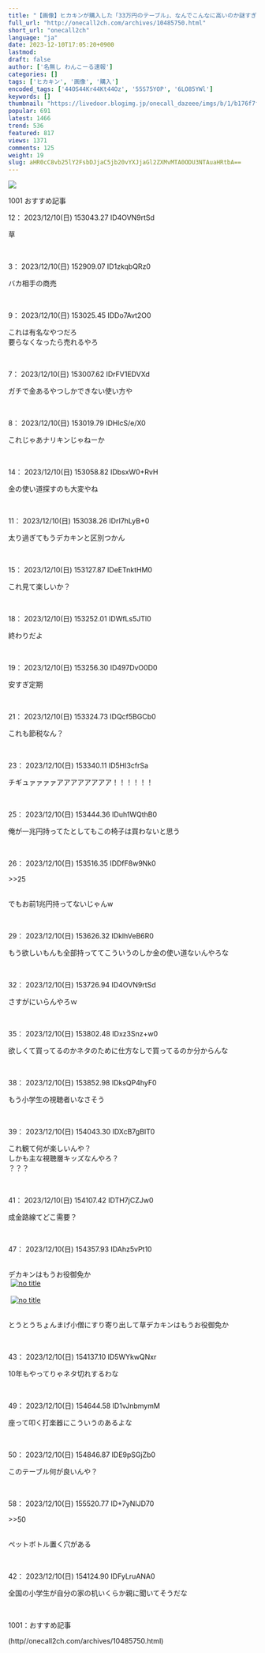 ```yaml
---
title: "【画像】ヒカキンが購入した「33万円のテーブル」、なんでこんなに高いのか謎すぎて草ｗｗｗｗｗ "
full_url: "http://onecall2ch.com/archives/10485750.html"
short_url: "onecall2ch"
language: "ja"
date: 2023-12-10T17:05:20+0900
lastmod: 
draft: false
author: ['名無し わんこーる速報']
categories: []
tags: ['ヒカキン', '画像', '購入']
encoded_tags: ['44OS44Kr44Kt44Oz', '55S75YOP', '6LO85YWl']
keywords: []
thumbnail: "https://livedoor.blogimg.jp/onecall_dazeee/imgs/b/1/b176f7f3-s.jpg"
popular: 691
latest: 1466
trend: 536
featured: 817
views: 1371
comments: 125
weight: 19
slug: aHR0cC8vb25lY2FsbDJjaC5jb20vYXJjaGl2ZXMvMTA0ODU3NTAuaHRtbA==
---
```


![](https://livedoor.blogimg.jp/onecall_dazeee/imgs/b/1/b176f7f3-s.jpg)

<div> <p class='name2'> 1001 おすすめ記事</p> <p class='name2'>12： 2023/12/10(日) 153043.27 ID4OVN9rtSd</p><p class='onecall'> 草 <br></p><br> <p class='name2'>3： 2023/12/10(日) 152909.07 ID1zkqbQRz0</p><p class='onecall'> バカ相手の商売 <br></p><br> <p class='name2'>9： 2023/12/10(日) 153025.45 IDDo7Avt2O0</p><p class='onecall'> これは有名なやつだろ <br> 要らなくなったら売れるやろ <br></p><br> <p class='name2'>7： 2023/12/10(日) 153007.62 IDrFV1EDVXd</p><p class='onecall'> ガチで金あるやつしかできない使い方や <br></p><br> <p class='name2'>8： 2023/12/10(日) 153019.79 IDHlcS/e/X0</p><p class='onecall'> これじゃあナリキンじゃねーか <br></p><br> <p class='name2'>14： 2023/12/10(日) 153058.82 IDbsxW0+RvH</p><p class='onecall'> 金の使い道探すのも大変やね <br></p><br> <p class='name2'>11： 2023/12/10(日) 153038.26 IDrI7hLyB+0</p><p class='onecall'> 太り過ぎてもうデカキンと区別つかん <br></p><br> <p class='name2'>15： 2023/12/10(日) 153127.87 IDeETnktHM0</p><p class='onecall'> これ見て楽しいか？ <br></p><br> <p class='name2'>18： 2023/12/10(日) 153252.01 IDWfLs5JTl0</p><p class='onecall'> 終わりだよ <br></p><br> <p class='name2'>19： 2023/12/10(日) 153256.30 ID497DvO0D0</p><p class='onecall'> 安すぎ定期 <br></p><br> <p class='name2'>21： 2023/12/10(日) 153324.73 IDQcf5BGCb0</p><p class='onecall'> これも節税なん？ <br></p><br> <p class='name2'>23： 2023/12/10(日) 153340.11 ID5HI3cfrSa</p><p class='onecall'> チギュァァァァアアアアアアアア！！！！！！ <br></p><br> <p class='name2'>25： 2023/12/10(日) 153444.36 IDuh1WQthB0</p><p class='onecall'> 俺が一兆円持ってたとしてもこの椅子は買わないと思う <br></p><br> <p class='name2'>26： 2023/12/10(日) 153516.35 IDDfF8w9Nk0</p><p class='onecall'> <p class='anchor'>>>25</p> <br> でもお前1兆円持ってないじゃんw <br></p><br> <p class='name2'>29： 2023/12/10(日) 153626.32 IDklhVeB6R0</p><p class='onecall'> もう欲しいもんも全部持っててこういうのしか金の使い道ないんやろな <br></p><br> <p class='name2'>32： 2023/12/10(日) 153726.94 ID4OVN9rtSd</p><p class='onecall'> さすがにいらんやろｗ <br></p><br> <p class='name2'>35： 2023/12/10(日) 153802.48 IDxz3Snz+w0</p><p class='onecall'> 欲しくて買ってるのかネタのために仕方なしで買ってるのか分からんな <br></p><br> <p class='name2'>38： 2023/12/10(日) 153852.98 IDksQP4hyF0</p><p class='onecall'> もう小学生の視聴者いなさそう <br></p><br> <p class='name2'>39： 2023/12/10(日) 154043.30 IDXcB7gBIT0</p><p class='onecall'> これ観て何が楽しいんや？ <br> しかも主な視聴層キッズなんやろ？ <br> ？？？ <br></p><br> <p class='name2'>41： 2023/12/10(日) 154107.42 IDTH7jCZJw0</p><p class='onecall'> 成金路線てどこ需要？ <br></p><br> <p class='name2'>47： 2023/12/10(日) 154357.93 IDAhz5vPt10</p><br> デカキンはもうお役御免か <br><a target='_blank' href='https//livedoor.blogimg.jp/onecall_dazeee/imgs/1/5/15e19023.jpg'><img hspace='5' border='0' class='image pict' alt='no title' src='https//livedoor.blogimg.jp/onecall_dazeee/imgs/1/5/15e19023-s.jpg'></a><br> <br><a target='_blank' href='https//livedoor.blogimg.jp/onecall_dazeee/imgs/d/9/d92c816d.jpg'><img hspace='5' border='0' class='image pict' alt='no title' src='https//livedoor.blogimg.jp/onecall_dazeee/imgs/d/9/d92c816d-s.jpg'></a><br> <br><p>とうとうちょんまげ小僧にすり寄り出して草デカキンはもうお役御免か</p><br> <p class='name2'>43： 2023/12/10(日) 154137.10 ID5WYkwQNxr</p><p class='onecall'> 10年もやってりゃネタ切れするわな <br></p><br> <p class='name2'>49： 2023/12/10(日) 154644.58 ID1vJnbmymM</p><p class='onecall'> 座って叩く打楽器にこういうのあるよな <br></p><br> <p class='name2'>50： 2023/12/10(日) 154846.87 IDE9pSGjZb0</p><p class='onecall'> このテーブル何が良いんや？ <br></p><br> <p class='name2'>58： 2023/12/10(日) 155520.77 ID+7yNIJD70</p><p class='onecall'> <p class='anchor'>>>50</p> <br> ペットボトル置く穴がある <br></p><br> <p class='name2'>42： 2023/12/10(日) 154124.90 IDFyLruANA0</p><p class='onecall'> 全国の小学生が自分の家の机いくらか親に聞いてそうだな <br></p><br> <p class='name2'>1001：おすすめ記事</p> </div>

(http//onecall2ch.com/archives/10485750.html)
